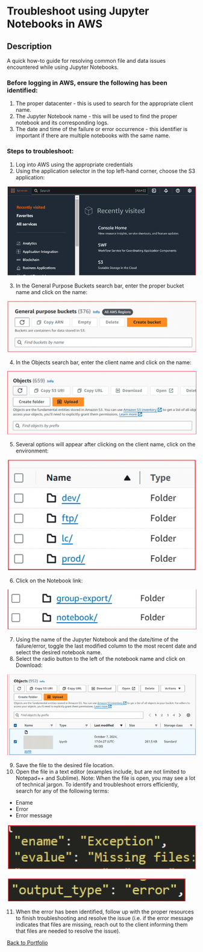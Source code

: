 # Troubleshoot using Jupyter Notebooks in AWS

## Description

A quick how-to guide for resolving common file and data issues encountered while using Jupyter Notebooks.


### Before logging in AWS, ensure the following has been identified:
1. The proper datacenter - this is used to search for the appropriate client name.
2. The Jupyter Notebook name - this will be used to find the proper notebook and its corresponding logs.
3. The date and time of the failure or error occurrence - this identifier is important if there are multiple notebooks with the same name.

### Steps to troubleshoot:
1. Log into AWS using the appropriate credentials
2. Using the application selector in the top left-hand corner, choose the S3 application:

![Alt text](JN1.png)

3. In the General Purpose Buckets search bar, enter the proper bucket name and click on the name:

![Alt text](JN2.png)

4. In the Objects search bar, enter the client name and click on the name:

![Alt text](JN3.png)

5. Several options will appear after clicking on the client name, click on the environment:

![Alt text](JN4.png)

6. Click on the Notebook link:

![Alt text](JN5.png)

7. Using the name of the Jupyter Notebook and the date/time of the failure/error, toggle the last modified column to the most recent date and select the desired notebook name.
8. Select the radio button to the left of the notebook name and click on Download:

![Alt text](JN6.png)

9. Save the file to the desired file location.
10. Open the file in a text editor (examples include, but are not limited to Notepad++ and Sublime).
Note: When the file is open, you may see a lot of technical jargon. To identify and troubleshoot errors efficiently, search for any of the following terms:
  + Ename
  + Error
  + Error message

![Alt text](JN7.png)

![Alt text](JN8.png)

11. When the error has been identified, follow up with the proper resources to finish troubleshooting and resolve the issue (i.e. if the error message indicates that files are missing, reach out to the client informing them that files are needed to resolve the issue).










[Back to Portfolio](../README.md)
